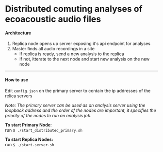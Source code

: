 # Distributed comuting analyses of ecoacoustic audio files

#### Architecture

1. Replica node opens up server exposing it's api endpoint for analyses
2. Master finds all audio recordings in a site
    * If replica is ready, send a new analysis to the replica
    * If not, itterate to the next node and start new analysis on the new node

---

#### How to use
Edit `config.json` on the primary server to contain the ip addresses of the relica servers  
  
_Note: The primary server can be used as an analysis server using the loopback address and the order of the nodes are important, it specifies the priority of the nodes to run an analysis job._

**To start Primary Node:**  
run `$ ./start_distributed_primary.sh`  

**To start Replica Nodes:**  
run `$ ./start-server.sh`

